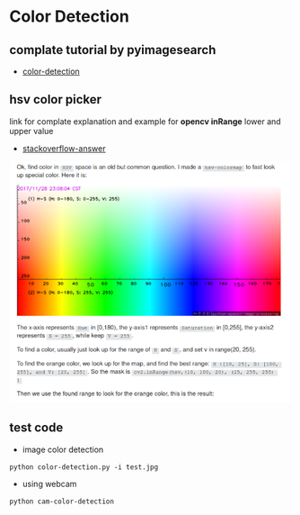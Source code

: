 # Color Detection

## complate tutorial by __pyimagesearch__

- [color-detection](https://www.pyimagesearch.com/2014/08/04/opencv-python-color-detection/)


## hsv color picker
link for complate explanation and example for __opencv inRange__ lower and upper value

- [stackoverflow-answer](https://stackoverflow.com/questions/10948589/choosing-the-correct-upper-and-lower-hsv-boundaries-for-color-detection-withcv/48367205#48367205)

![hsv-color](color-hsv-ex.png)

## test code

- image color detection

```
python color-detection.py -i test.jpg
```

- using webcam

```
python cam-color-detection
```
